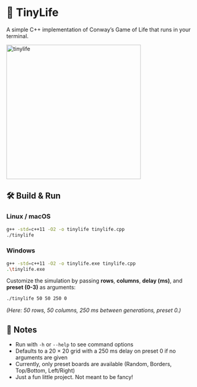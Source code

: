 # 🧬 TinyLife

A simple C++ implementation of Conway’s Game of Life that runs in your terminal.

<img src="https://github.com/user-attachments/assets/1dc19cd7-0209-436d-8243-ced6766bc233" height="350" alt="tinylife">

## 🛠 Build & Run

### Linux / macOS

```bash
g++ -std=c++11 -O2 -o tinylife tinylife.cpp
./tinylife
```

### Windows

```bash
g++ -std=c++11 -O2 -o tinylife.exe tinylife.cpp
.\tinylife.exe
```

Customize the simulation by passing **rows**, **columns**, **delay (ms)**, and **preset (0-3)** as arguments:

```bash
./tinylife 50 50 250 0
```

_(Here: 50 rows, 50 columns, 250 ms between generations, preset 0.)_

## 📝 Notes

- Run with `-h` or `--help` to see command options
- Defaults to a 20 × 20 grid with a 250 ms delay on preset 0 if no arguments are given
- Currently, only preset boards are available (Random, Borders, Top/Bottom, Left/Right)
- Just a fun little project. Not meant to be fancy!
